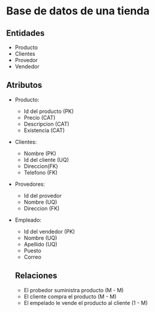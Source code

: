 # Base de datos de una tienda 
## Entidades 
- Producto 
- Clientes 
- Provedor 
- Vendedor
## Atributos 
- Producto: 
  - Id del producto (PK)
  - Precio (CAT)
  -  Descripcion (CAT)
  - Existencia (CAT)
- Clientes: 
  - Nombre (PK)
  - Id del cliente (UQ)
  - Direccion(FK)
  - Telefono (FK)
 - Provedores:
     - Id del provedor 
     - Nombre (UQ)
     - Direccion (FK)
  - Empleado:
    - Id del vendedor (PK)
    - Nombre (UQ)
    - Apellido (UQ)
    - Puesto
    - Correo
     
     ## Relaciones
     - El probedor suministra producto (M - M)
     - El cliente compra el producto (M - M)
     - El empelado le vende el producto al cliente (1 - M)


